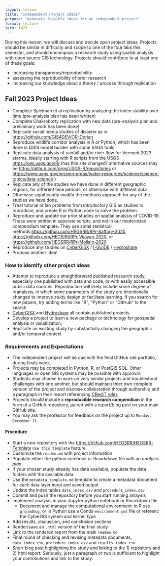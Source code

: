 ```yaml
---
layout: lesson
title: "Independent Project Ideas"
purpose: "generate feasible ideas for an independent project"
format: lecture
term: fa23
---
```


During this lesson, we will discuss and decide upon project ideas.
Projects should be similar in difficulty and scope to one of the four labs this semester, and should encompass a research study using spatial analysis with open source GIS technology.
Projects should contribute to at least one of these goals:
- increasing transparency/reproducibility
- assessing the reproducibility of prior research
- increasing our knowledge about a theory / process through replication

## Fall 2023 Project Ideas

- Complete Spielman et al replication by analyzing the index stability over time (pre-analysis plan has been written)
- Complete Chakraborty replication with new data (pre-analysis plan and preliminary work has been done)
- Replicate social media studies of disaster as in <https://github.com/GIS4DEV/OR-Dorian>
- Reproduce wildlife corridor analysis in R or Python, which has been done in QGIS model builder with some SAGA tools
- Replicate data analysis of rainfall and/or river flow for Vermont 2023 storms, ideally starting with R scripts from the USGS <https://owi.usgs.gov/R/> (has this site changed? alternative sources may be <https://github.com/orgs/USGS-R/repositories> or <https://www.usgs.gov/mission-areas/water-resources/science/science-topics/data-science> )
- Replicate any of the studies we have done in different geographic regions, for different time periods, or otherwise with different data
- Otherwise significantly modify the methods approach for any of the studies we have done.
- Treat tutorial or lab problems from introductory GIS as studies to reproduce, and create R or Python code to solve the problem. 
- Reproduce and update our prior studies on spatial analysis of COVID-19. These were written in seperate scripts, and not in our modernized compendium template. They use sptial statistical methods.<https://github.com/HEGSRR/RPr-Saffary-2020>, <https://github.com/HEGSRR/RPr-Vijayan-2020>, or <https://github.com/HEGSRR/RPr-Mollalo-2020>
- Reproduce any studies on [CyberGISX](https://cybergisxhub.cigi.illinois.edu/notebooks/) / [I-GUIDE](https://iguide.illinois.edu/platform/) / [Hydroshare](https://www.hydroshare.org/) 
- Propose another idea!

### How to identify other project ideas

- Attempt to reproduce a straightforward published research study, especially one published with data and code, or with easily accessible public data sources. Reproduction will likely include some degree of reanalysis, in which some parameters of the study are intentionally changed to improve study design or facilitate learning. If you search for new papers, try adding terms like "R", "Python" or "GitHub" to the search. 
- [CyberGISX](https://cybergisxhub.cigi.illinois.edu/notebooks-discovery/) and [Hydroshare](https://www.hydroshare.org/) all contain published projects. 
- Develop a project to learn a new package or technology for geospatial analysis or visualization.
- Replicate an existing study by substantially changing the geographic and/or temporal context

### Requirements and Expectations

- The independent project will be due with the final GitHub site portfolio, during finals week.
- Projects may be completed in Python, R, or PostGIS SQL. Other languages or open GIS systems may be possible with approval.
- Students may choose to work on very similar projects and troubleshoot challenges with one another, but should maintain thier own complete version of the project and disclose collaboration through authorship and a paragraph in their report referencing [CRediT roles](https://credit.niso.org/)
- Projects should include a **reproducible research compendium** in the form of a GitHub repository, paired with a report/blog post on your main GitHub site.
- You may ask the professor for feedback on the project up to `Monday, December 11`.

#### Procedure

- Start a new repository with the <https://github.com/HEGSRR/HEGSRR-Template> `Use this template` feature
- Customize the `readme.md` with project information
- Populate either the python notebook or Rmarkdown file with an *analysis plan*
- If your chosen study already has data available, populate the data folders with the available data
- Use the `metadata_template.md` template to create a metadata document for each data layer input and saved output
- Update the index tables `data_index.csv` and `procedure_index.csv` 
- Commit and push the repository before you start running anlaysis
- Implement analysis in your Jupyter python notebook or Rmarkdown file
  - Document and manage the computational environment: in R use `groundhog`; or in Python use a Conda `environment.yml` file or referenc the CyberGIS system and kernel type
- Add results, discussion, and conclusion sections
- Render/save an `.html` version of the final study
- Link to the rendered report from the main `readme.md`
- Final round of checking and revising metadata documents, `data_index.csv`, `procedure_index.csv` and `results_index.csv`
- *Short* blog post highlighting the study and linking to the 1) repository and 2) html report. Seriously, just a paragraph or two is sufficient to highlight your contributions and link to the study.
